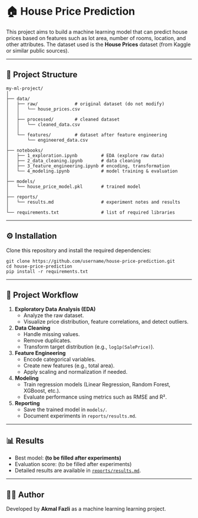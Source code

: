# 🏠 House Price Prediction

This project aims to build a machine learning model that can predict house prices based on features such as lot area, number of rooms, location, and other attributes. The dataset used is the **House Prices** dataset (from Kaggle or similar public sources).

---

## 📂 Project Structure

<pre class="overflow-visible!" data-start="103" data-end="938"><div class="contain-inline-size rounded-2xl relative bg-token-sidebar-surface-primary"><div class="sticky top-9"><div class="absolute end-0 bottom-0 flex h-9 items-center pe-2"><div class="bg-token-bg-elevated-secondary text-token-text-secondary flex items-center gap-4 rounded-sm px-2 font-sans text-xs"></div></div></div><div class="overflow-y-auto p-4" dir="ltr"><code class="whitespace-pre!"><span><span>my</span><span>-ml-project/
│
├── data/           
│   ├── raw/              </span><span># original dataset (do not modify)</span><span>
│   │   └── house_prices.csv
│   │
│   ├── processed/        </span><span># cleaned dataset</span><span>
│   │   └── cleaned_data.csv
│   │
│   └── features/         </span><span># dataset after feature engineering</span><span>
│       └── engineered_data.csv
│
├── notebooks/      
│   ├── </span><span>1_</span><span>exploration.ipynb         </span><span># EDA (explore raw data)</span><span>
│   ├── </span><span>2_</span><span>data_cleaning.ipynb       </span><span># data cleaning</span><span>
│   ├── </span><span>3_</span><span>feature_engineering.ipynb </span><span># encoding, transformation</span><span>
│   └── </span><span>4_</span><span>modeling.ipynb            </span><span># model training & evaluation</span><span>
│
├── models/         
│   └── house_price_model.pkl       </span><span># trained model</span><span>
│
├── reports/        
│   └── results.md                  </span><span># experiment notes and results</span><span>
│
└── requirements.txt                </span><span># list of required libraries</span></span></code></div></div></pre>

---

## ⚙️ Installation

Clone this repository and install the required dependencies:

<pre class="overflow-visible!" data-start="1297" data-end="1431"><div class="contain-inline-size rounded-2xl relative bg-token-sidebar-surface-primary"><div class="sticky top-9"><div class="absolute end-0 bottom-0 flex h-9 items-center pe-2"><div class="bg-token-bg-elevated-secondary text-token-text-secondary flex items-center gap-4 rounded-sm px-2 font-sans text-xs"></div></div></div><div class="overflow-y-auto p-4" dir="ltr"><code class="whitespace-pre! language-bash"><span><span>git </span><span>clone</span><span> https://github.com/username/house-price-prediction.git
</span><span>cd</span><span> house-price-prediction
pip install -r requirements.txt</span></span></code></div></div></pre>

---

## 📝 Project Workflow

1. **Exploratory Data Analysis (EDA)**
   * Analyze the raw dataset.
   * Visualize price distribution, feature correlations, and detect outliers.
2. **Data Cleaning**
   * Handle missing values.
   * Remove duplicates.
   * Transform target distribution (e.g., `log1p(SalePrice)`).
3. **Feature Engineering**
   * Encode categorical variables.
   * Create new features (e.g., total area).
   * Apply scaling and normalization if needed.
4. **Modeling**
   * Train regression models (Linear Regression, Random Forest, XGBoost, etc.).
   * Evaluate performance using metrics such as RMSE and R².
5. **Reporting**
   * Save the trained model in `models/`.
   * Document experiments in `reports/results.md`.

---

## 📊 Results

* Best model: **(to be filled after experiments)**
* Evaluation score: (to be filled after experiments)
* Detailed results are available in [`reports/results.md`]().

---

## 👨‍💻 Author

Developed by **Akmal Fazli** as a machine learning learning project.
